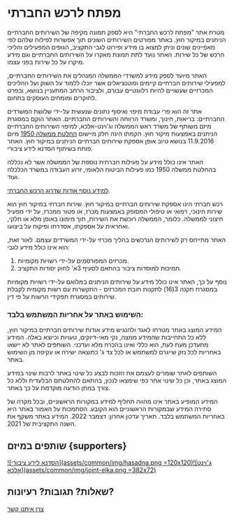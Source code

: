 # מפתח לרכש החברתי

מטרת אתר "מפתח לרכש החברתי" היא לספק תמונה מקיפה של השירותים החברתיים הניתנים במיקור חוץ. באתר מפורטים השירותים השונים תוך אפשרות לפילוח שלהם לפי מאפיינים שונים וניתן למצוא בו מידע ופירוט לגבי התקציב, הגופים המפעילים והליכי הרכש של כל שירות. האתר נועד לתת תמונת מאקרו על השירותים החברתיים וגם מידע מיקרו על כל שירות בפני עצמו. 

האתר מיועד לספק מידע למשרדי הממשלה המנהלים את השירותים החברתיים, למפעילי שירותים חברתיים קיימים ופוטנציאלים אשר יוכלו ללמוד על השוק ועל ההליכים המכרזיים שעשויים להיות רלוונטיים עבורם, ולציבור הרחב המתעניין בנושא, ובפרט לחוקרים ומומחים העוסקים בתחום.   

אתר זה הוא פרי עבודת מיפוי ואיסוף נתונים שנעשית על-ידי שלושת המשרדים החברתיים: בריאות, חינוך, ומשרד הרווחה והשירותים החברתיים. האתר הוקם במסגרת מיזם משותף של משרד ראש הממשלה וג'וינט-אלכא, למיפוי השירותים החברתיים הניתנים באמצעות מיקור חוץ. הקמתו הינה חלק מיישום
[החלטת ממשלה 1950](https://www.gov.il/he/departments/policies/2016_dec1950)
מיום 11.9.2016 בנושא טיוב אופן אספקת שירותים חברתיים הניתנים במיקור חוץ. האתר פותח בשיתוף הסדנא לידע ציבורי.

האתר אינו כולל מידע על פעילות חברתית נוספת של הממשלה אשר לא נכללה בהחלטת ממשלה 1950 כמו פעילות הביטוח הלאומי, זרוע העבודה במשרד הכלכלה ועוד. 

[למידע נוסף אודות שדרוג הרכש החברתי](https://www.gov.il/he/departments/topics/rechesh).

רכש חברתי הינו אספקת שירותים חברתיים במיקור חוץ. שירות חברתי במיקור חוץ הוא שירות חינוכי, רפואי או טיפולי המסופק באמצעות מכרז, או פטור ממכרז, על ידי מפעיל חיצוני לממשלה. כלומר, הממשלה רוכשת את השירות, תוך מימונו באופן מלא או חלקי, ואחראית על אספקתו, אסדרתו ופיקוח על ביצועו. 

האתר מתייחס רק לשירותים הנרכשים בהליך מכרזי על-ידי המשרדים עצמם. לאור זאת, הוא אינו כולל מידע לגבי:

1. מכרזים המפורסמים על-ידי רשויות מקומיות.
2. תמיכות למוסדות ציבור בהתאם לסעיף 3א' לחוק יסודות התקציב.

נוסף על כך, האתר אינו כולל מידע על שירותים הניתנים במלואם על-ידי רשויות מקומיות במסגרת תקנה 3(16) לתקנות חובת המכרזים - התקשרות עם רשות מקומית לקבלת שירותים במסגרת תפקידי הרשות על פי דין.

### השימוש באתר על אחריות המשתמש בלבד:

המידע המוצג באתר מטרתו לאגד ולהנגיש מידע אודות שירותים חברתיים במיקור חוץ, ללא כל התחייבות שהמידע ממצה, נקי מאי-דיוקים, טעויות וכיוצא באלה. המידע מתעדכן מעת לעת, הוא כללי ואינו בהכרח מלא ועדכני. השותפים לאתר לא יישאו באחריות לכל נזק שייגרם למשתמש או לכל צד ג' כתוצאה ישירה או עקיפה מן השימוש באתר. 

השותפים לאתר שומרים לעצמם את הזכות לבצע כל שינוי באתר לרבות שינוי במידע המוצג באתר, וכן כל שינוי אחר כפי שימצאו לנכון, בהתאם להחלטתם הבלעדית וללא כל צורך במתן הודעה מוקדמת על כך באתר.

המידע המופיע באתר אינו מהווה תחליף למידע במקורות הראשוניים, ובכל מקרה של סתירה המידע שבמקורות הראשוניים הוא הקובע. הסתמכות על האמור באתר היא באחריות המשתמש בלבד. תאריך עדכון אחרון: דצמבר 2022. המידע באתר משקף את השנה התקציבית של 2021.  

## שותפים במיזם {supporters}

[![הסדנא לידע ציבורי](assets/common/img/hasadna.png =120x120)](https://hasadna.org.il)[![ג׳וינט אלכא](assets/common/img/joint-elka.png =382x72)](https://www.thejoint.org.il/elka/)


## שאלות? תגובות? רעיונות?
[צרו איתנו קשר](mailto:rehesh.hevrati@pmo.gov.il)
